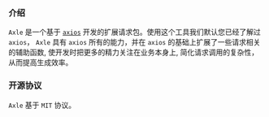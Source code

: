 ### 介绍

`Axle` 是一个基于 [`axios`](https://axios-http.com/) 开发的扩展请求包。使用这个工具我们默认您已经了解过 `axios`，
`Axle` 具有 `axios` 所有的能力，并在 `axios` 的基础上扩展了一些请求相关的辅助函数,
使开发时把更多的精力关注在业务本身上, 简化请求调用的复杂性，从而提高生成效率。


### 开源协议

`Axle` 基于 `MIT` 协议。